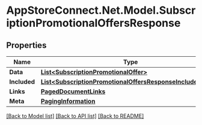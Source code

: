 # AppStoreConnect.Net.Model.SubscriptionPromotionalOffersResponse

## Properties

Name | Type | Description | Notes
------------ | ------------- | ------------- | -------------
**Data** | [**List&lt;SubscriptionPromotionalOffer&gt;**](SubscriptionPromotionalOffer.md) |  | 
**Included** | [**List&lt;SubscriptionPromotionalOffersResponseIncludedInner&gt;**](SubscriptionPromotionalOffersResponseIncludedInner.md) |  | [optional] 
**Links** | [**PagedDocumentLinks**](PagedDocumentLinks.md) |  | 
**Meta** | [**PagingInformation**](PagingInformation.md) |  | [optional] 

[[Back to Model list]](../README.md#documentation-for-models) [[Back to API list]](../README.md#documentation-for-api-endpoints) [[Back to README]](../README.md)

